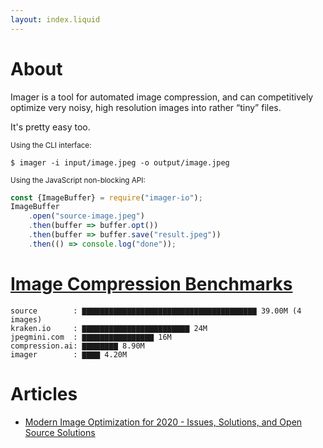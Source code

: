 ```yaml
---
layout: index.liquid
---
```


# About

Imager is a tool for automated image compression, and can competitively optimize very noisy, high resolution images into rather “tiny” files.

It's pretty easy too.

<small>Using the CLI interface:</small>
```shell
$ imager -i input/image.jpeg -o output/image.jpeg
```

<small>Using the JavaScript non-blocking API:</small>

```javascript
const {ImageBuffer} = require("imager-io");
ImageBuffer
	.open("source-image.jpeg")
	.then(buffer => buffer.opt())
	.then(buffer => buffer.save("result.jpeg"))
	.then(() => console.log("done"));
```



# [Image Compression Benchmarks<i style="font-size: 18px; margin-left: 3px;" class="fas fa-external-link-alt"></i>](https://github.com/colbyn/imager-bench-2019-11-2)

```text
source        : ▇▇▇▇▇▇▇▇▇▇▇▇▇▇▇▇▇▇▇▇▇▇▇▇▇▇▇▇▇▇▇▇▇▇▇▇▇▇▇ 39.00M (4 images)
kraken.io     : ▇▇▇▇▇▇▇▇▇▇▇▇▇▇▇▇▇▇▇▇▇▇▇▇ 24M
jpegmini.com  : ▇▇▇▇▇▇▇▇▇▇▇▇▇▇▇▇ 16M
compression.ai: ▇▇▇▇▇▇▇▇ 8.90M
imager        : ▇▇▇▇ 4.20M
```

# Articles

* [Modern Image Optimization for 2020 - Issues, Solutions, and Open Source Solutions](https://medium.com/@colbyn/modern-image-optimization-for-2020-issues-solutions-and-open-source-solutions-543af00e3e51)
